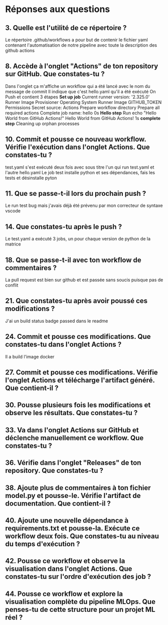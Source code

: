 # Réponses aux questions

## 3. Quelle est l'utilité de ce répertoire ? 
Le répertoire .github/workflows a pour but de contenir le fichier yaml contenant l'automatisation de notre pipeline avec toute la description des github actions

## 8. Accède à l'onglet "Actions" de ton repository sur GitHub. Que constates-tu ? 
Dans l'onglet ça m'affiche un workflow qui a été lancé avec le nom du message de commit
Il indique que c'est hello.yaml qu'il a été exécuté On Push et contient 3 étapes
**Set up job**
Current runner version: '2.325.0'
Runner Image Provisioner
Operating System
Runner Image
GITHUB_TOKEN Permissions
Secret source: Actions
Prepare workflow directory
Prepare all required actions
Complete job name: hello
0s
**Hello step**
Run echo "Hello World from GitHub Actions!"
Hello World from GitHub Actions!
1s
**complete step**
Cleaning up orphan processes

## 10. Commit et pousse ce nouveau workflow. Vérifie l'exécution dans l'onglet Actions. Que constates-tu ?
test.yaml s'est exécuté deux fois avec sous titre l'un qui run test.yaml et l'autre hello.yaml
Le job test installe python et ses dépendances, fais les tests et désinstalle pyton

## 11. Que se passe-t-il lors du prochain push ?
Le run test bug mais j'avais déjà été prévenu par mon correcteur de syntaxe vscode

## 14.  Que constates-tu après le push ? 
Le test.yaml a exécuté 3 jobs, un pour chaque version de python de la matrice

## 18. Que se passe-t-il avec ton workflow de commentaires ?
La pull request est bien sur github et est passée sans soucis puisque pas de conflit

## 21.  Que constates-tu après avoir poussé ces modifications ?
J'ai un build status badge passed dans le readme

## 24. Commit et pousse ces modifications. Que constates-tu dans l'onglet Actions ?
Il a build l'image docker

## 27. Commit et pousse ces modifications. Vérifie l'onglet Actions et télécharge l'artifact généré. Que contient-il ?

## 30.  Pousse plusieurs fois les modifications et observe les résultats. Que constates-tu ?

## 33. Va dans l'onglet Actions sur GitHub et déclenche manuellement ce workflow. Que constates-tu ?

## 36.  Vérifie dans l'onglet "Releases" de ton repository. Que constates-tu ?

## 38. Ajoute plus de commentaires à ton fichier model.py et pousse-le. Vérifie l'artifact de documentation. Que contient-il ?

## 40. Ajoute une nouvelle dépendance à requirements.txt et pousse-la. Exécute ce workflow deux fois. Que constates-tu au niveau du temps d'exécution ?

## 42. Pousse ce workflow et observe la visualisation dans l'onglet Actions. Que constates-tu sur l'ordre d'exécution des job ?

## 44. Pousse ce workflow et explore la visualisation complète du pipeline MLOps. Que penses-tu de cette structure pour un projet ML réel ?